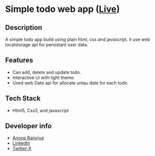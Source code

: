 # Simple todo web app ([Live](https://anoop-rajoriya.github.io/simple-todo-ar1t170525/))

## Description

A simple todo app build using plain html, css and javascript. it use web localstorage api for persistant user data.

## Features

- Can add, delete and update todo.
- Interactive Ui with light theme.
- Used web Date api for allocate uniqu date for each todo.

## Tech Stack

- Html5, Css3, and javascript

## Developer info

- [Anoop Rajoriya](https://github.com/Anoop-Rajoriya)
- [LinkedIn](https://www.linkedin.com/in/anoop-rajoriya-a366b133a/)
- [Twitter-X](https://twitter.com/anoop_rajoriya0)